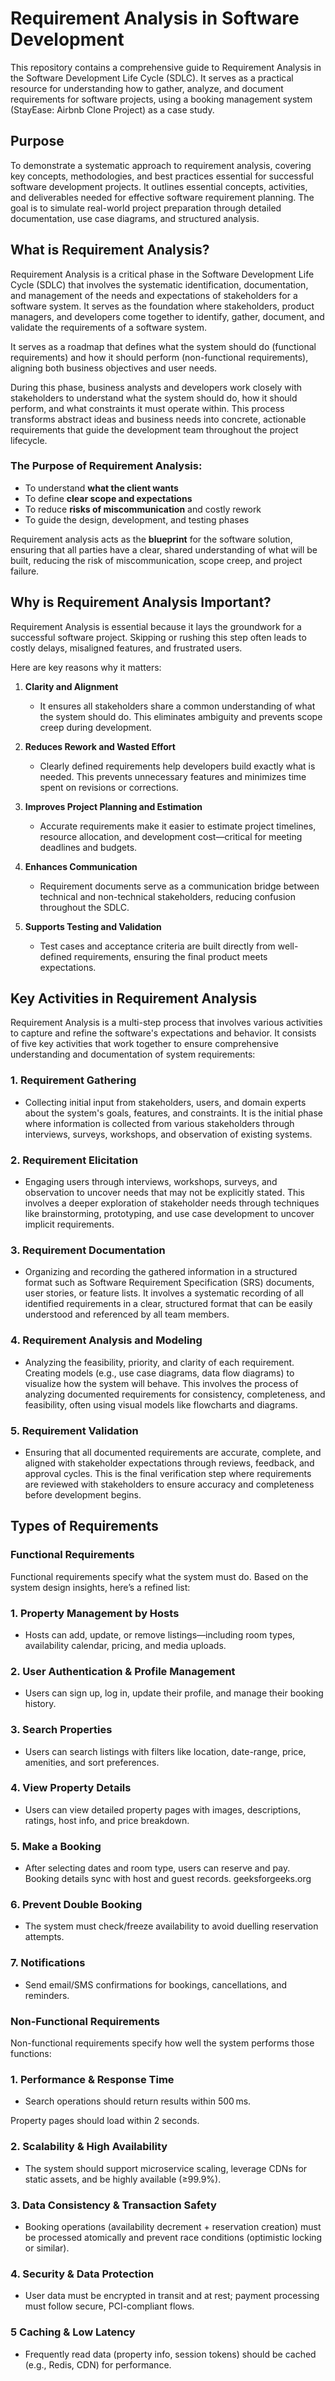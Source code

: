 # Requirement Analysis in Software Development

This repository contains a comprehensive guide to Requirement Analysis in the Software Development Life Cycle (SDLC). It serves as a practical resource for understanding how to gather, analyze, and document requirements for software projects, using a booking management system (StayEase: Airbnb Clone Project) as a case study.

## Purpose
To demonstrate a systematic approach to requirement analysis, covering key concepts, methodologies, and best practices essential for successful software development projects. It outlines essential concepts, activities, and deliverables needed for effective software requirement planning. The goal is to simulate real-world project preparation through detailed documentation, use case diagrams, and structured analysis.

## What is Requirement Analysis?

Requirement Analysis is a critical phase in the Software Development Life Cycle (SDLC) that involves the systematic identification, documentation, and management of the needs and expectations of stakeholders for a software system. It serves as the foundation where stakeholders, product managers, and developers come together to identify, gather, document, and validate the requirements of a software system. 

It serves as a roadmap that defines what the system should do (functional requirements) and how it should perform (non-functional requirements), aligning both business objectives and user needs.

During this phase, business analysts and developers work closely with stakeholders to understand what the system should do, how it should perform, and what constraints it must operate within. This process transforms abstract ideas and business needs into concrete, actionable requirements that guide the development team throughout the project lifecycle.


### The Purpose of Requirement Analysis:
- To understand **what the client wants**
- To define **clear scope and expectations**
- To reduce **risks of miscommunication** and costly rework
- To guide the design, development, and testing phases

Requirement analysis acts as the **blueprint** for the software solution, ensuring that all parties have a clear, shared understanding of what will be built, reducing the risk of miscommunication, scope creep, and project failure.

## Why is Requirement Analysis Important?

Requirement Analysis is essential because it lays the groundwork for a successful software project. Skipping or rushing this step often leads to costly delays, misaligned features, and frustrated users.

Here are key reasons why it matters:

1. **Clarity and Alignment**
   - It ensures all stakeholders share a common understanding of what the system should do. This eliminates ambiguity and prevents scope creep during development. 

2. **Reduces Rework and Wasted Effort**
   - Clearly defined requirements help developers build exactly what is needed. This prevents unnecessary features and minimizes time spent on revisions or corrections.

3. **Improves Project Planning and Estimation**
   - Accurate requirements make it easier to estimate project timelines, resource allocation, and development cost—critical for meeting deadlines and budgets.

4. **Enhances Communication**
   - Requirement documents serve as a communication bridge between technical and non-technical stakeholders, reducing confusion throughout the SDLC.

5. **Supports Testing and Validation**
   - Test cases and acceptance criteria are built directly from well-defined requirements, ensuring the final product meets expectations.


## Key Activities in Requirement Analysis

Requirement Analysis is a multi-step process that involves various activities to capture and refine the software's expectations and behavior. It consists of five key activities that work together to ensure comprehensive understanding and documentation of system requirements:

### 1. Requirement Gathering
- Collecting initial input from stakeholders, users, and domain experts about the system's goals, features, and constraints. It is the initial phase where information is collected from various stakeholders through interviews, surveys, workshops, and observation of existing systems.

### 2. Requirement Elicitation
- Engaging users through interviews, workshops, surveys, and observation to uncover needs that may not be explicitly stated. This involves a deeper exploration of stakeholder needs through techniques like brainstorming, prototyping, and use case development to uncover implicit requirements.

### 3. Requirement Documentation
- Organizing and recording the gathered information in a structured format such as Software Requirement Specification (SRS) documents, user stories, or feature lists. It involves a systematic recording of all identified requirements in a clear, structured format that can be easily understood and referenced by all team members.

### 4. Requirement Analysis and Modeling
- Analyzing the feasibility, priority, and clarity of each requirement. Creating models (e.g., use case diagrams, data flow diagrams) to visualize how the system will behave. This involves the process of analyzing documented requirements for consistency, completeness, and feasibility, often using visual models like flowcharts and diagrams.

### 5. Requirement Validation
- Ensuring that all documented requirements are accurate, complete, and aligned with stakeholder expectations through reviews, feedback, and approval cycles. This is the final verification step where requirements are reviewed with stakeholders to ensure accuracy and completeness before development begins.


## Types of Requirements

### Functional Requirements
Functional requirements specify what the system must do. Based on the system design insights, here’s a refined list:

### 1. Property Management by Hosts

- Hosts can add, update, or remove listings—including room types, availability calendar, pricing, and media uploads. 

### 2. User Authentication & Profile Management

- Users can sign up, log in, update their profile, and manage their booking history. 

### 3. Search Properties

- Users can search listings with filters like location, date-range, price, amenities, and sort preferences.

### 4. View Property Details

- Users can view detailed property pages with images, descriptions, ratings, host info, and price breakdown.

### 5. Make a Booking

- After selecting dates and room type, users can reserve and pay. Booking details sync with host and guest records. 
geeksforgeeks.org

### 6. Prevent Double Booking

- The system must check/freeze availability to avoid duelling reservation attempts. 

### 7. Notifications

- Send email/SMS confirmations for bookings, cancellations, and reminders.


### Non-Functional Requirements
Non-functional requirements specify how well the system performs those functions:

### 1. Performance & Response Time

- Search operations should return results within 500 ms. 

Property pages should load within 2 seconds.

### 2. Scalability & High Availability

- The system should support microservice scaling, leverage CDNs for static assets, and be highly available (≥99.9%). 

### 3. Data Consistency & Transaction Safety

- Booking operations (availability decrement + reservation creation) must be processed atomically and prevent race conditions (optimistic locking or similar). 

### 4. Security & Data Protection

- User data must be encrypted in transit and at rest; payment processing must follow secure, PCI-compliant flows.

### 5 Caching & Low Latency

- Frequently read data (property info, session tokens) should be cached (e.g., Redis, CDN) for performance. 
